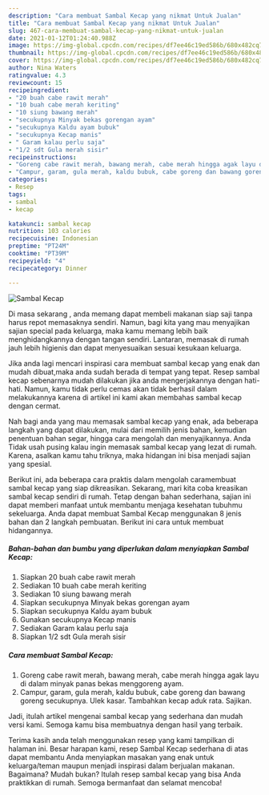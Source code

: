 ```yaml
---
description: "Cara membuat Sambal Kecap yang nikmat Untuk Jualan"
title: "Cara membuat Sambal Kecap yang nikmat Untuk Jualan"
slug: 467-cara-membuat-sambal-kecap-yang-nikmat-untuk-jualan
date: 2021-01-12T01:24:40.988Z
image: https://img-global.cpcdn.com/recipes/df7ee46c19ed586b/680x482cq70/sambal-kecap-foto-resep-utama.jpg
thumbnail: https://img-global.cpcdn.com/recipes/df7ee46c19ed586b/680x482cq70/sambal-kecap-foto-resep-utama.jpg
cover: https://img-global.cpcdn.com/recipes/df7ee46c19ed586b/680x482cq70/sambal-kecap-foto-resep-utama.jpg
author: Nina Waters
ratingvalue: 4.3
reviewcount: 15
recipeingredient:
- "20 buah cabe rawit merah"
- "10 buah cabe merah keriting"
- "10 siung bawang merah"
- "secukupnya Minyak bekas gorengan ayam"
- "secukupnya Kaldu ayam bubuk"
- "secukupnya Kecap manis"
- " Garam kalau perlu saja"
- "1/2 sdt Gula merah sisir"
recipeinstructions:
- "Goreng cabe rawit merah, bawang merah, cabe merah hingga agak layu di dalam minyak panas bekas menggoreng ayam."
- "Campur, garam, gula merah, kaldu bubuk, cabe goreng dan bawang goreng secukupnya. Ulek kasar. Tambahkan kecap aduk rata. Sajikan."
categories:
- Resep
tags:
- sambal
- kecap

katakunci: sambal kecap 
nutrition: 103 calories
recipecuisine: Indonesian
preptime: "PT24M"
cooktime: "PT39M"
recipeyield: "4"
recipecategory: Dinner

---
```



![Sambal Kecap](https://img-global.cpcdn.com/recipes/df7ee46c19ed586b/680x482cq70/sambal-kecap-foto-resep-utama.jpg)

Di masa  sekarang , anda memang dapat membeli makanan siap saji tanpa harus repot memasaknya sendiri. Namun, bagi kita yang mau menyajikan sajian special pada keluarga, maka kamu memang lebih baik menghidangkannya dengan tangan sendiri. Lantaran, memasak di rumah jauh lebih higienis dan dapat menyesuaikan sesuai kesukaan keluarga.

Jika anda lagi mencari inspirasi cara membuat sambal kecap yang enak dan mudah dibuat,maka anda sudah berada di tempat yang tepat. Resep sambal kecap  sebenarnya mudah dilakukan jika anda mengerjakannya dengan hati-hati. Namun, kamu tidak perlu cemas akan tidak berhasil dalam melakukannya 
karena di artikel ini kami akan membahas sambal kecap dengan cermat.  



Nah bagi anda yang mau memasak sambal kecap yang enak, ada beberapa langkah yang dapat dilakukan, mulai dari memilih jenis bahan, kemudian penentuan bahan segar, hingga cara mengolah dan menyajikannya. Anda Tidak usah pusing kalau ingin memasak sambal kecap yang lezat di rumah. Karena, asalkan kamu  tahu triknya, maka hidangan ini bisa menjadi sajian yang spesial.

Berikut ini, ada beberapa cara praktis  dalam mengolah caramembuat sambal kecap yang siap dikreasikan. Sekarang, mari kita coba kreasikan sambal kecap sendiri di rumah. Tetap dengan bahan sederhana, sajian ini dapat memberi manfaat untuk membantu menjaga kesehatan tubuhmu sekeluarga. Anda dapat membuat Sambal Kecap menggunakan 8 jenis bahan dan 2 langkah pembuatan. Berikut ini cara untuk membuat hidangannya.

<!--inarticleads1-->

##### Bahan-bahan dan bumbu yang diperlukan dalam menyiapkan Sambal Kecap:

1. Siapkan 20 buah cabe rawit merah
1. Sediakan 10 buah cabe merah keriting
1. Sediakan 10 siung bawang merah
1. Siapkan secukupnya Minyak bekas gorengan ayam
1. Siapkan secukupnya Kaldu ayam bubuk
1. Gunakan secukupnya Kecap manis
1. Sediakan  Garam kalau perlu saja
1. Siapkan 1/2 sdt Gula merah sisir




<!--inarticleads2-->

##### Cara membuat Sambal Kecap:

1. Goreng cabe rawit merah, bawang merah, cabe merah hingga agak layu di dalam minyak panas bekas menggoreng ayam.
1. Campur, garam, gula merah, kaldu bubuk, cabe goreng dan bawang goreng secukupnya. Ulek kasar. Tambahkan kecap aduk rata. Sajikan.




Jadi, itulah artikel mengenai  sambal kecap  yang sederhana dan mudah versi kami. Semoga kamu bisa membuatnya dengan hasil yang terbaik. 

Terima kasih anda telah menggunakan resep yang kami tampilkan di halaman ini. Besar harapan kami, resep  Sambal Kecap sederhana di atas dapat membantu Anda menyiapkan masakan yang enak untuk keluarga/teman maupun menjadi inspirasi dalam berjualan makanan. Bagaimana? Mudah bukan? Itulah resep sambal kecap yang bisa Anda praktikkan di rumah. Semoga bermanfaat dan selamat mencoba!

